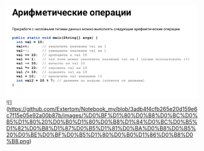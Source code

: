 ![](https://github.com/Extertom/Notebook_my/blob/e90d530349d38c168070c263932996967de71279/images/%D0%90%D1%80%D0%B8%D1%84%D0%BC%D0%B5%D1%82%D0%B8%D1%87%D0%B5%D1%81%D0%BA%D0%B8%D0%B5%20%D0%BE%D0%BF%D0%B5%D1%80%D0%B0%D1%86%D0%B8%D0%B8.png)
![]
(https://github.com/Extertom/Notebook_my/blob/3adb4f4cfb265e20d159e6c7f15e05e92a00b87b/images/%D0%BF%D1%80%D0%B8%D0%BC%D0%B5%D1%80%20%D0%B0%D1%80%D0%B8%D1%84%D0%BC%D0%B5%D1%82%D0%B8%D1%87%D0%B5%D1%81%D0%BA%D0%B8%D0%B5%20%D0%BE%D0%BF%D0%B5%D1%80%D0%B0%D1%86%D0%B8%D0%B8.png)



